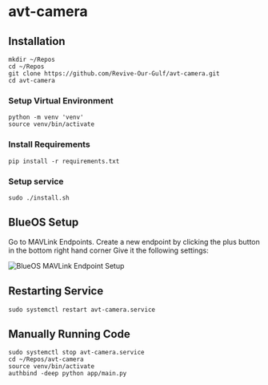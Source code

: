 # avt-camera

## Installation
```
mkdir ~/Repos
cd ~/Repos
git clone https://github.com/Revive-Our-Gulf/avt-camera.git
cd avt-camera
```
### Setup Virtual Environment
```
python -m venv 'venv'
source venv/bin/activate
````
### Install Requirements
```
pip install -r requirements.txt
```
### Setup service
```
sudo ./install.sh
```

## BlueOS Setup
Go to MAVLink Endpoints.
Create a new endpoint by clicking the plus button in the bottom right hand corner
Give it the following settings:

![BlueOS MAVLink Endpoint Setup](docs/images/blueos-mavlink-endpoint.png)


## Restarting Service
```
sudo systemctl restart avt-camera.service
```

## Manually Running Code
```
sudo systemctl stop avt-camera.service
cd ~/Repos/avt-camera
source venv/bin/activate
authbind -deep python app/main.py
```

